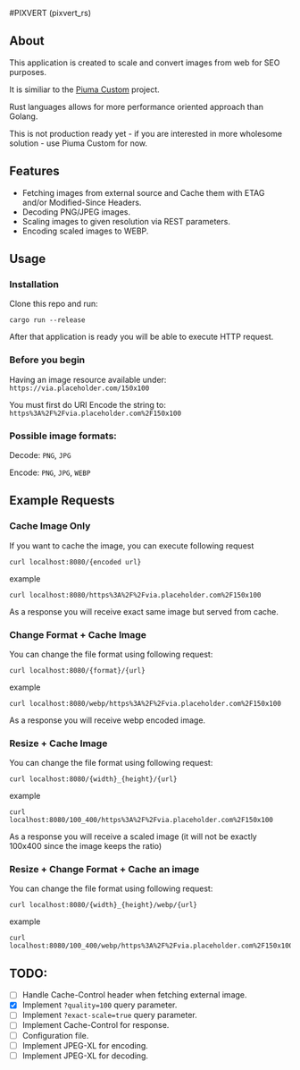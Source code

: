 #PIXVERT (pixvert_rs)

## About

This application is created to scale and convert images from web for SEO purposes.

It is similiar to the [Piuma Custom](https://gitlab.com/lucassith/piuma-custom) project.

Rust languages allows for more performance oriented approach than Golang.

This is not production ready yet - if you are interested in more wholesome solution - use Piuma Custom for now.

## Features

- Fetching images from external source and Cache them with ETAG and/or Modified-Since Headers.
- Decoding PNG/JPEG images.
- Scaling images to given resolution via REST parameters.
- Encoding scaled images to WEBP.

## Usage

### Installation

Clone this repo and run:
```
cargo run --release
```

After that application is ready you will be able to execute HTTP request.

### Before you begin

Having an image resource available under: `https://via.placeholder.com/150x100`

You must first do URI Encode the string to: `https%3A%2F%2Fvia.placeholder.com%2F150x100`

### Possible image formats:

Decode: `PNG`, `JPG`

Encode: `PNG`, `JPG`, `WEBP`

## Example Requests

### Cache Image Only

If you want to cache the image, you can execute following request

```
curl localhost:8080/{encoded url}
```
example
```
curl localhost:8080/https%3A%2F%2Fvia.placeholder.com%2F150x100
```

As a response you will receive exact same image but served from cache.

### Change Format + Cache Image

You can change the file format using following request:

```
curl localhost:8080/{format}/{url}
```
example
```
curl localhost:8080/webp/https%3A%2F%2Fvia.placeholder.com%2F150x100
```

As a response you will receive webp encoded image.

### Resize + Cache Image

You can change the file format using following request:

```
curl localhost:8080/{width}_{height}/{url}
```
example
```
curl localhost:8080/100_400/https%3A%2F%2Fvia.placeholder.com%2F150x100
```

As a response you will receive a scaled image (it will not be exactly 100x400 since the image keeps the ratio)

### Resize + Change Format + Cache an image

You can change the file format using following request:

```
curl localhost:8080/{width}_{height}/webp/{url}
```
example
```
curl localhost:8080/100_400/webp/https%3A%2F%2Fvia.placeholder.com%2F150x100
```

## TODO:

- [ ] Handle Cache-Control header when fetching external image.
- [x] Implement `?quality=100` query parameter.
- [ ] Implement `?exact-scale=true` query parameter.
- [ ] Implement Cache-Control for response. 
- [ ] Configuration file.
- [ ] Implement JPEG-XL for encoding.
- [ ] Implement JPEG-XL for decoding.
